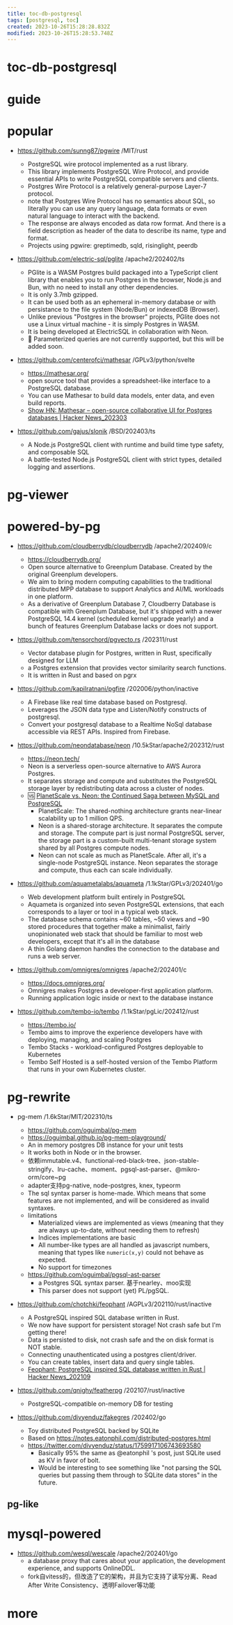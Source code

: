 ```yaml
---
title: toc-db-postgresql
tags: [postgresql, toc]
created: 2023-10-26T15:28:28.832Z
modified: 2023-10-26T15:28:53.748Z
---
```


# toc-db-postgresql

# guide

# popular
- https://github.com/sunng87/pgwire /MIT/rust
  - PostgreSQL wire protocol implemented as a rust library.
  - This library implements PostgreSQL Wire Protocol, and provide essential APIs to write PostgreSQL compatible servers and clients.
  - Postgres Wire Protocol is a relatively general-purpose Layer-7 protocol. 
  - note that Postgres Wire Protocol has no semantics about SQL, so literally you can use any query language, data formats or even natural language to interact with the backend.
  - The response are always encoded as data row format. And there is a field description as header of the data to describe its name, type and format.
  - Projects using pgwire: greptimedb, sqld, risinglight, peerdb

- https://github.com/electric-sql/pglite /apache2/202402/ts
  - PGlite is a WASM Postgres build packaged into a TypeScript client library that enables you to run Postgres in the browser, Node.js and Bun, with no need to install any other dependencies.
  - It is only 3.7mb gzipped.
  - It can be used both as an ephemeral in-memory database or with persistance to the file system (Node/Bun) or indexedDB (Browser).
  - Unlike previous "Postgres in the browser" projects, PGlite does not use a Linux virtual machine - it is simply Postgres in WASM.
  - It is being developed at ElectricSQL in collaboration with Neon. 
  - 🚧 Parameterized queries are not currently supported, but this will be added soon.

- https://github.com/centerofci/mathesar /GPLv3/python/svelte
  - https://mathesar.org/
  - open source tool that provides a spreadsheet-like interface to a PostgreSQL database.
  - You can use Mathesar to build data models, enter data, and even build reports.
  - [Show HN: Mathesar – open-source collaborative UI for Postgres databases | Hacker News_202303](https://news.ycombinator.com/item?id=34999774)

- https://github.com/gajus/slonik /BSD/202403/ts
  - A Node.js PostgreSQL client with runtime and build time type safety, and composable SQL
  - A battle-tested Node.js PostgreSQL client with strict types, detailed logging and assertions.
# pg-viewer

# powered-by-pg

- https://github.com/cloudberrydb/cloudberrydb /apache2/202409/c
  - https://cloudberrydb.org/
  - Open source alternative to Greenplum Database. Created by the original Greenplum developers.
  - We aim to bring modern computing capabilities to the traditional distributed MPP database to support Analytics and AI/ML workloads in one platform.
  - As a derivative of Greenplum Database 7, Cloudberry Database is compatible with Greenplum Database, but it's shipped with a newer PostgreSQL 14.4 kernel (scheduled kernel upgrade yearly) and a bunch of features Greenplum Database lacks or does not support. 

- https://github.com/tensorchord/pgvecto.rs /202311/rust
  - Vector database plugin for Postgres, written in Rust, specifically designed for LLM
  - a Postgres extension that provides vector similarity search functions. 
  - It is written in Rust and based on pgrx

- https://github.com/kapilratnani/pgfire /202006/python/inactive
  - A Firebase like real time database based on Postgresql. 
  - Leverages the JSON data type and Listen/Notify constructs of postgresql.
  - Convert your postgresql database to a Realtime NoSql database accessible via REST APIs. Inspired from Firebase.

- https://github.com/neondatabase/neon /10.5kStar/apache2/202312/rust
  - https://neon.tech/
  - Neon is a serverless open-source alternative to AWS Aurora Postgres. 
  - It separates storage and compute and substitutes the PostgreSQL storage layer by redistributing data across a cluster of nodes.
  - 🆚️ [PlanetScale vs. Neon: the Continued Saga between MySQL and PostgreSQL](https://www.bytebase.com/blog/planetscale-vs-neon/)
    - PlanetScale: The shared-nothing architecture grants near-linear scalability up to 1 million QPS. 
    - Neon is a shared-storage architecture. It separates the compute and storage. The compute part is just normal PostgreSQL server, the storage part is a custom-built multi-tenant storage system shared by all Postgres compute nodes.
    - Neon can not scale as much as PlanetScale. After all, it's a single-node PostgreSQL instance. Neon separates the storage and compute, thus each can scale individually.

- https://github.com/aquametalabs/aquameta /1.1kStar/GPLv3/202401/go
  - Web development platform built entirely in PostgreSQL
  - Aquameta is organized into seven PostgreSQL extensions, that each corresponds to a layer or tool in a typical web stack. 
  - The database schema contains ~60 tables, ~50 views and ~90 stored procedures that together make a minimalist, fairly unopinionated web stack that should be familiar to most web developers, except that it's all in the database
  - A thin Golang daemon handles the connection to the database and runs a web server.

- https://github.com/omnigres/omnigres /apache2/202401/c
  - https://docs.omnigres.org/
  - Omnigres makes Postgres a developer-first application platform. 
  - Running application logic inside or next to the database instance

- https://github.com/tembo-io/tembo /1.1kStar/pgLic/202412/rust
  - https://tembo.io/
  - Tembo aims to improve the experience developers have with deploying, managing, and scaling Postgres
  - Tembo Stacks - workload-configured Postgres deployable to Kubernetes
  - Tembo Self Hosted is a self-hosted version of the Tembo Platform that runs in your own Kubernetes cluster.
# pg-rewrite
- pg-mem /1.6kStar/MIT/202310/ts
  - https://github.com/oguimbal/pg-mem
  - https://oguimbal.github.io/pg-mem-playground/
  - An in memory postgres DB instance for your unit tests
  - It works both in Node or in the browser.
  - 依赖immutable.v4、functional-red-black-tree、json-stable-stringify、lru-cache、moment、pgsql-ast-parser、@mikro-orm/core~pg
  - adapter支持pg-native, node-postgres, knex, typeorm
  - The sql syntax parser is home-made. Which means that some features are not implemented, and will be considered as invalid syntaxes.
  - limitations
    - Materialized views are implemented as views (meaning that they are always up-to-date, without needing them to refresh)
    - Indices implementations are basic
    - All number-like types are all handled as javascript numbers, meaning that types like `numeric(x,y)` could not behave as expected.
    - No support for timezones
  - https://github.com/oguimbal/pgsql-ast-parser
    - a Postgres SQL syntax parser. 基于nearley、moo实现
    - This parser does not support (yet) PL/pgSQL.

- https://github.com/chotchki/feophant /AGPLv3/202110/rust/inactive
  - A PostgreSQL inspired SQL database written in Rust.
  - We now have support for persistent storage! Not crash safe but I'm getting there!
  - Data is persisted to disk, not crash safe and the on disk format is NOT stable.
  - Connecting unauthenticated using a postgres client/driver.
  - You can create tables, insert data and query single tables.
  - [Feophant: PostgreSQL inspired SQL database written in Rust | Hacker News_202109](https://news.ycombinator.com/item?id=28512343)

- https://github.com/qnighy/featherpg /202107/rust/inactive
  - PostgreSQL-compatible on-memory DB for testing

- https://github.com/divyenduz/fakegres /202402/go
  - Toy distributed PostgreSQL backed by SQLite
  - Based on https://notes.eatonphil.com/distributed-postgres.html
  - https://twitter.com/divyenduz/status/1759917106743693580
    - Basically 95% the same as @eatonphil 's post, just SQLite used as KV in favor of bolt.
    - Would be interesting to see something like "not parsing the SQL queries but passing them through to SQLite data stores" in the future.

## pg-like

# mysql-powered
- https://github.com/wesql/wescale /apache2/202401/go
  - a database proxy that cares about your application, the development experience, and supports OnlineDDL.
  - fork自vitess的，但改造了它的架构，并且为它支持了读写分离、Read After Write Consistency、透明Failover等功能
# more
